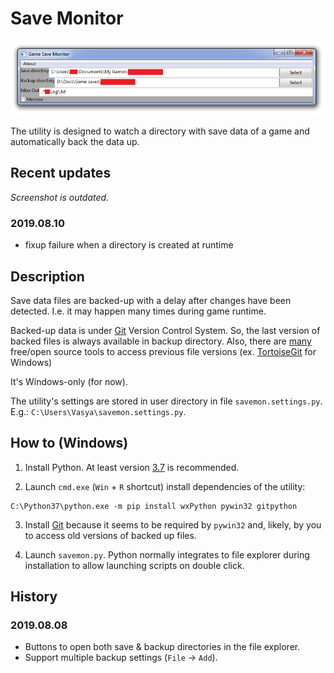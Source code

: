 # Save Monitor

![Main window screenshot](/docs/main_window.png)

The utility is designed to watch a directory with save data of a game and
automatically back the data up.

## Recent updates

_Screenshot is outdated._

### 2019.08.10

* fixup failure when a directory is created at runtime

## Description

Save data files are backed-up with a delay after changes have been detected.
I.e. it may happen many times during game runtime.

Backed-up data is under [Git](https://git-scm.com/about) Version Control
System.
So, the last version of backed files is always available in backup
directory.
Also, there are [many](https://git-scm.com/downloads/guis) free/open source
tools to access previous file versions
(ex. [TortoiseGit](https://tortoisegit.org/download) for Windows)

It's Windows-only (for now).

The utility's settings are stored in user directory in file
`savemon.settings.py`.
E.g.: `C:\Users\Vasya\savemon.settings.py`.

## How to (Windows)

1. Install Python. At least version 
[3.7](https://www.python.org/downloads/windows/)
is recommended.

2. Launch `cmd.exe` (`Win` + `R` shortcut) install dependencies of the
utility:
```
C:\Python37\python.exe -m pip install wxPython pywin32 gitpython
```

3. Install [Git](https://git-scm.com/download/win) because it seems to
be required by `pywin32` and, likely, by you to access old versions of
backed up files.

4. Launch `savemon.py`.
Python normally integrates to file explorer during installation to
allow launching scripts on double click.

## History

### 2019.08.08

* Buttons to open both save & backup directories in the file explorer.
* Support multiple backup settings (`File` -> `Add`).
